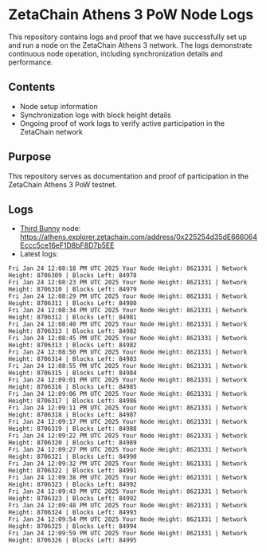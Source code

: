# ZetaChain Athens 3 PoW Node Logs
This repository contains logs and proof that we have successfully set up and run a node on the ZetaChain Athens 3 network. The logs demonstrate continuous node operation, including synchronization details and performance.

## Contents
- Node setup information
- Synchronization logs with block height details
- Ongoing proof of work logs to verify active participation in the ZetaChain network

## Purpose
This repository serves as documentation and proof of participation in the ZetaChain Athens 3 PoW testnet.

## Logs

- [Third Bunny](https://thirdbunny.xyz/) node: https://athens.explorer.zetachain.com/address/0x225254d35dE666064Eccc5ce16eF1D8bF8D7b5EE
- Latest logs:
```
Fri Jan 24 12:08:18 PM UTC 2025 Your Node Height: 8621331 | Network Height: 8706309 | Blocks Left: 84978
Fri Jan 24 12:08:23 PM UTC 2025 Your Node Height: 8621331 | Network Height: 8706310 | Blocks Left: 84979
Fri Jan 24 12:08:29 PM UTC 2025 Your Node Height: 8621331 | Network Height: 8706311 | Blocks Left: 84980
Fri Jan 24 12:08:34 PM UTC 2025 Your Node Height: 8621331 | Network Height: 8706312 | Blocks Left: 84981
Fri Jan 24 12:08:40 PM UTC 2025 Your Node Height: 8621331 | Network Height: 8706313 | Blocks Left: 84982
Fri Jan 24 12:08:45 PM UTC 2025 Your Node Height: 8621331 | Network Height: 8706313 | Blocks Left: 84982
Fri Jan 24 12:08:50 PM UTC 2025 Your Node Height: 8621331 | Network Height: 8706314 | Blocks Left: 84983
Fri Jan 24 12:08:55 PM UTC 2025 Your Node Height: 8621331 | Network Height: 8706315 | Blocks Left: 84984
Fri Jan 24 12:09:01 PM UTC 2025 Your Node Height: 8621331 | Network Height: 8706316 | Blocks Left: 84985
Fri Jan 24 12:09:06 PM UTC 2025 Your Node Height: 8621331 | Network Height: 8706317 | Blocks Left: 84986
Fri Jan 24 12:09:11 PM UTC 2025 Your Node Height: 8621331 | Network Height: 8706318 | Blocks Left: 84987
Fri Jan 24 12:09:17 PM UTC 2025 Your Node Height: 8621331 | Network Height: 8706319 | Blocks Left: 84988
Fri Jan 24 12:09:22 PM UTC 2025 Your Node Height: 8621331 | Network Height: 8706320 | Blocks Left: 84989
Fri Jan 24 12:09:27 PM UTC 2025 Your Node Height: 8621331 | Network Height: 8706321 | Blocks Left: 84990
Fri Jan 24 12:09:32 PM UTC 2025 Your Node Height: 8621331 | Network Height: 8706322 | Blocks Left: 84991
Fri Jan 24 12:09:38 PM UTC 2025 Your Node Height: 8621331 | Network Height: 8706323 | Blocks Left: 84992
Fri Jan 24 12:09:43 PM UTC 2025 Your Node Height: 8621331 | Network Height: 8706323 | Blocks Left: 84992
Fri Jan 24 12:09:48 PM UTC 2025 Your Node Height: 8621331 | Network Height: 8706324 | Blocks Left: 84993
Fri Jan 24 12:09:54 PM UTC 2025 Your Node Height: 8621331 | Network Height: 8706325 | Blocks Left: 84994
Fri Jan 24 12:09:59 PM UTC 2025 Your Node Height: 8621331 | Network Height: 8706326 | Blocks Left: 84995
```
